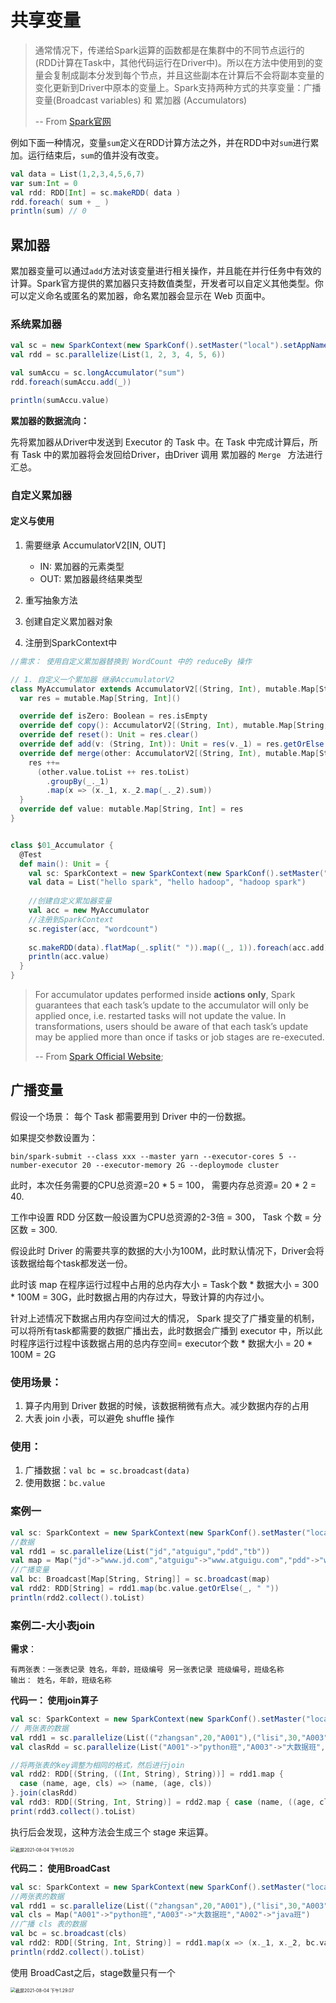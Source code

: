 # 共享变量

>通常情况下，传递给Spark运算的函数都是在集群中的不同节点运行的(RDD计算在Task中，其他代码运行在Driver中)。所以在方法中使用到的变量会复制成副本分发到每个节点，并且这些副本在计算后不会将副本变量的变化更新到Driver中原本的变量上。Spark支持两种方式的共享变量：广播变量(Broadcast variables) 和 累加器 (Accumulators)
>
>-- From [Spark官网](http://spark.apache.org/docs/latest/rdd-programming-guide.html#shared-variables)

例如下面一种情况，变量`sum`定义在RDD计算方法之外，并在RDD中对`sum`进行累加。运行结束后，`sum`的值并没有改变。

```scala
val data = List(1,2,3,4,5,6,7)
var sum:Int = 0
val rdd: RDD[Int] = sc.makeRDD( data )
rdd.foreach( sum + _ )
println(sum) // 0
```

## 累加器

累加器变量可以通过`add`方法对该变量进行相关操作，并且能在并行任务中有效的计算。Spark官方提供的累加器只支持数值类型，开发者可以自定义其他类型。你可以定义命名或匿名的累加器，命名累加器会显示在 Web 页面中。

### 系统累加器

```scala
val sc = new SparkContext(new SparkConf().setMaster("local").setAppName("test"))
val rdd = sc.parallelize(List(1, 2, 3, 4, 5, 6))

val sumAccu = sc.longAccumulator("sum")
rdd.foreach(sumAccu.add(_))

println(sumAccu.value)
```

**累加器的数据流向：**

先将累加器从Driver中发送到 Executor 的 Task 中。在 Task 中完成计算后，所有 Task 中的累加器将会发回给Driver，由Driver 调用 累加器的 `Merge ` 方法进行汇总。

### 自定义累加器

#### 定义与使用

1. 需要继承 AccumulatorV2[IN, OUT]
   - IN: 累加器的元素类型
   - OUT: 累加器最终结果类型
2. 重写抽象方法

3. 创建自定义累加器对象

4. 注册到SparkContext中

```scala
//需求： 使用自定义累加器替换到 WordCount 中的 reduceBy 操作

// 1. 自定义一个累加器 继承AccumulatorV2
class MyAccumulator extends AccumulatorV2[(String, Int), mutable.Map[String, Int]] {
  var res = mutable.Map[String, Int]()

  override def isZero: Boolean = res.isEmpty
  override def copy(): AccumulatorV2[(String, Int), mutable.Map[String, Int]] = new MyAccumulator
  override def reset(): Unit = res.clear()
  override def add(v: (String, Int)): Unit = res(v._1) = res.getOrElse(v._1, 0) + v._2
  override def merge(other: AccumulatorV2[(String, Int), mutable.Map[String, Int]]): Unit = {
    res ++=
      (other.value.toList ++ res.toList)
        .groupBy(_._1)
        .map(x => (x._1, x._2.map(_._2).sum))
  }
  override def value: mutable.Map[String, Int] = res
}


class $01_Accumulator {
  @Test
  def main(): Unit = {
    val sc: SparkContext = new SparkContext(new SparkConf().setMaster("local").setAppName("test"))
    val data = List("hello spark", "hello hadoop", "hadoop spark")
		
    //创建自定义累加器变量
    val acc = new MyAccumulator
    //注册到SparkContext
    sc.register(acc, "wordcount")
    
    sc.makeRDD(data).flatMap(_.split(" ")).map((_, 1)).foreach(acc.add)// 在RDD中使用累加器
    println(acc.value)
  }
}
```

>For accumulator updates performed inside **actions only**, Spark guarantees that each task’s update to the accumulator will only be applied once, i.e. restarted tasks will not update the value. In transformations, users should be aware of that each task’s update may be applied more than once if tasks or job stages are re-executed.
>
>-- From [Spark Official Website](http://spark.apache.org/docs/latest/rdd-programming-guide.html#accumulators);



## 广播变量

假设一个场景： 每个 Task 都需要用到 Driver 中的一份数据。

如果提交参数设置为：

```
bin/spark-submit --class xxx --master yarn --executor-cores 5 --number-executor 20 --executor-memory 2G --deploymode cluster
```

此时，本次任务需要的CPU总资源=20 * 5 = 100， 需要内存总资源= 20 * 2 = 40.

工作中设置 RDD 分区数一般设置为CPU总资源的2-3倍 = 300， Task 个数 = 分区数 = 300.

假设此时 Driver 的需要共享的数据的大小为100M，此时默认情况下，Driver会将该数据给每个task都发送一份。

此时该 map 在程序运行过程中占用的总内存大小 = Task个数 * 数据大小 = 300 * 100M = 30G，此时数据占用的内存过大，导致计算的内存过小。

针对上述情况下数据占用内存空间过大的情况， Spark 提交了广播变量的机制，可以将所有task都需要的数据广播出去，此时数据会广播到 executor 中，所以此时程序运行过程中该数据占用的总内存空间= executor个数 * 数据大小 = 20 * 100M = 2G

### 使用场景：

1. 算子内用到 Driver 数据的时候，该数据稍微有点大。减少数据内存的占用
2. 大表 join 小表，可以避免 shuffle 操作

### 使用：

1. 广播数据：`val bc = sc.broadcast(data)`
2. 使用数据：`bc.value`

### 案例一

```scala
val sc: SparkContext = new SparkContext(new SparkConf().setMaster("local[4]").setAppName("test"))
//数据
val rdd1 = sc.parallelize(List("jd","atguigu","pdd","tb"))
val map = Map("jd"->"www.jd.com","atguigu"->"www.atguigu.com","pdd"->"www.pdd.com","tb"->"www.taobao.com")
//广播变量
val bc: Broadcast[Map[String, String]] = sc.broadcast(map)
val rdd2: RDD[String] = rdd1.map(bc.value.getOrElse(_, " "))
println(rdd2.collect().toList)
```

### 案例二-大小表join

**需求**：

```
有两张表：一张表记录 姓名，年龄，班级编号 另一张表记录 班级编号，班级名称
输出： 姓名，年龄，班级名称
```

**代码一： 使用join算子**

```scala
val sc: SparkContext = new SparkContext(new SparkConf().setMaster("local[4]").setAppName("test"))
// 两张表的数据
val rdd1 = sc.parallelize(List(("zhangsan",20,"A001"),("lisi",30,"A003"),("wangwu",33,"A001")))
val clasRdd = sc.parallelize(List("A001"->"python班","A003"->"大数据班","A002"->"java班"))

//将两张表的key调整为相同的格式，然后进行join
val rdd2: RDD[(String, ((Int, String), String))] = rdd1.map { 
  case (name, age, cls) => (name, (age, cls)) 
}.join(clasRdd)
val rdd3: RDD[(String, Int, String)] = rdd2.map { case (name, ((age, cls), cls1)) => (name, age, cls1) }
print(rdd3.collect().toList)
```

执行后会发现，这种方法会生成三个 stage 来运算。

<img src="category/spark/assets/img1.png" alt="截屏2021-08-04 下午1.05.20" style="zoom:50%;" />

**代码二： 使用BroadCast**

```scala
val sc: SparkContext = new SparkContext(new SparkConf().setMaster("local[4]").setAppName("test"))
//两张表的数据
val rdd1 = sc.parallelize(List(("zhangsan",20,"A001"),("lisi",30,"A003"),("wangwu",33,"A001")))
val cls = Map("A001"->"python班","A003"->"大数据班","A002"->"java班")
//广播 cls 表的数据
val bc = sc.broadcast(cls)
val rdd2: RDD[(String, Int, String)] = rdd1.map(x => (x._1, x._2, bc.value.getOrElse(x._3, " ")))
println(rdd2.collect().toList)
```

使用 BroadCast之后，stage数量只有一个

<img src="category/spark/assets/img2.png" alt="截屏2021-08-04 下午1.29.07" style="zoom:50%;" />

